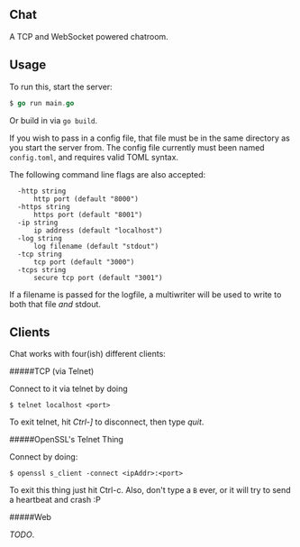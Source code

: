 Chat
---

A TCP and WebSocket powered chatroom.

Usage
---

To run this, start the server:

```go
$ go run main.go
```

Or build in via `go build`.

If you wish to pass in a config file, that file must be in the same directory as you start the server from. The config file currently must been named `config.toml`, and requires valid TOML syntax.

The following command line flags are also accepted:

```
  -http string
      http port (default "8000")
  -https string
      https port (default "8001")
  -ip string
      ip address (default "localhost")
  -log string
      log filename (default "stdout")
  -tcp string
      tcp port (default "3000")
  -tcps string
      secure tcp port (default "3001")
```

If a filename is passed for the logfile, a multiwriter will be used to write to both that file _and_ stdout.

Clients
---

Chat works with four(ish) different clients:

#####TCP (via Telnet)

Connect to it via telnet by doing

```
$ telnet localhost <port>
```

To exit telnet, hit _Ctrl-]_ to disconnect, then type _quit_.

#####OpenSSL's Telnet Thing

Connect by doing:

```
$ openssl s_client -connect <ipAddr>:<port>
```

To exit this thing just hit Ctrl-c. Also, don't type a `B` ever, or it will try to send a heartbeat and crash :P

#####Web

_TODO_.
